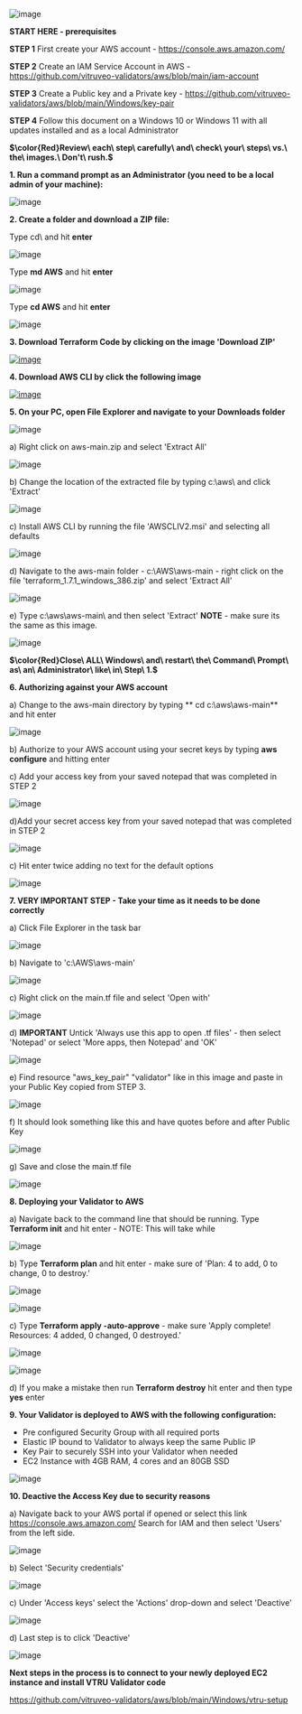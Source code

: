 
![image](https://github.com/vitruveo-validators/azure/assets/157662422/d5ddfd24-2b07-4b75-aba9-de7ecd5a4518)




**START HERE - prerequisites**

**STEP 1** First create your AWS account - https://console.aws.amazon.com/

**STEP 2** Create an IAM Service Account in AWS - https://github.com/vitruveo-validators/aws/blob/main/iam-account 

**STEP 3** Create a Public key and a Private key - https://github.com/vitruveo-validators/aws/blob/main/Windows/key-pair 

**STEP 4** Follow this document on a Windows 10 or Windows 11 with all updates installed and as a local Administrator

**$\color{Red}Review\ each\ step\ carefully\ and\ check\ your\ steps\ vs.\ the\ images.\ Don't\ rush.\$**



**1. Run a command prompt as an Administrator (you need to be a local admin of your machine):**


![image](https://github.com/vitruveo-validators/aws/assets/157662422/b4131d26-9303-4072-a010-54b9ff717d83)



**2. Create a folder and download a ZIP file:**

Type cd\ and hit **enter**

![image](https://github.com/vitruveo-validators/aws/assets/157662422/051ce98d-f33f-45da-a978-724ef1cdcb3b)

Type **md AWS** and hit **enter**

![image](https://github.com/vitruveo-validators/aws/assets/157662422/aa8675c5-38c2-412a-a86f-0fddfe137767)


Type **cd AWS** and hit **enter**

![image](https://github.com/vitruveo-validators/aws/assets/157662422/5298746b-5661-4671-a496-4de6123904ee)



**3. Download Terraform Code by clicking on the image 'Download ZIP'**

[![image](https://github.com/vitruveo-validators/aws/assets/157662422/6fabf047-5201-460d-a42a-93fda5564e61)](https://github.com/vitruveo-validators/aws/archive/refs/heads/main.zip)




**4. Download AWS CLI by click the following image**

[![image](https://github.com/vitruveo-validators/aws/assets/157662422/2d1bcbb5-e29b-459b-9289-90abd25e5086)](https://awscli.amazonaws.com/AWSCLIV2.msi)


**5. On your PC, open File Explorer and navigate to your Downloads folder**

![image](https://github.com/vitruveo-validators/aws/assets/157662422/ac780075-11e3-4022-8bbe-fc4c613da768)

  
a) Right click on aws-main.zip and select 'Extract All'


![image](https://github.com/vitruveo-validators/aws/assets/157662422/90a2a938-f38e-4146-89fe-57e9861cc178)


b) Change the location of the extracted file by typing c:\aws\ and click 'Extract'

![image](https://github.com/vitruveo-validators/aws/assets/157662422/89e886d8-e41e-44d0-b077-47f35dcb3a34)

c) Install AWS CLI by running the file 'AWSCLIV2.msi' and selecting all defaults


![image](https://github.com/vitruveo-validators/aws/assets/157662422/8fde5b4f-8803-4244-9133-bece037853c0)


d) Navigate to the aws-main folder - c:\AWS\aws-main - right click on the file 'terraform_1.7.1_windows_386.zip' and select 'Extract All'

![image](https://github.com/vitruveo-validators/aws/assets/157662422/0af0f5eb-e6e1-4380-9edc-16fdbdd60fb7)


e) Type c:\aws\aws-main\ and then select 'Extract' **NOTE** - make sure its the same as this image.

![image](https://github.com/vitruveo-validators/aws/assets/157662422/d4a68f2b-b898-4800-99eb-de45229d5d8b)

**$\color{Red}Close\ ALL\ Windows\ and\ restart\ the\ Command\ Prompt\ as\ an\ Administrator\ like\ in\ Step\ 1.$**


**6. Authorizing against your AWS account**

a) Change to the aws-main directory by typing ** cd c:\aws\aws-main** and hit enter

![image](https://github.com/vitruveo-validators/aws/assets/157662422/3ed06c9d-76c7-4bc6-901b-87b3ad3130e8)


b) Authorize to your AWS account using your secret keys by typing **aws configure** and hitting enter

c) Add your access key from your saved notepad that was completed in STEP 2

![image](https://github.com/vitruveo-validators/aws/assets/157662422/1bb6fe01-0cda-4c9e-bd71-72c0d6e68988)

d)Add your secret access key from your saved notepad that was completed in STEP 2

![image](https://github.com/vitruveo-validators/aws/assets/157662422/e9106582-2708-424c-94a3-56000b3affe7)


c) Hit enter twice adding no text for the default options

![image](https://github.com/vitruveo-validators/aws/assets/157662422/5032ce15-3a2b-48c7-86eb-026c236b6188)


**7. **VERY IMPORTANT STEP** - Take your time as it needs to be done correctly**

a) Click File Explorer in the task bar

![image](https://github.com/vitruveo-validators/aws/assets/157662422/caf95ad6-d148-4497-a8dd-4ab9d0b526ce)

b) Navigate to 'c:\AWS\aws-main'

![image](https://github.com/vitruveo-validators/aws/assets/157662422/36aed84e-6c45-4613-8382-61ffbce64cd7)

c) Right click on the main.tf file and select 'Open with'

![image](https://github.com/vitruveo-validators/aws/assets/157662422/02d7de39-3ef9-4c3b-b26f-0ca840a8069b)

d) **IMPORTANT**  Untick 'Always use this app to open .tf files' - then select 'Notepad' or select 'More apps, then Notepad' and 'OK'

![image](https://github.com/vitruveo-validators/aws/assets/157662422/7fbc8bac-a885-42ae-8402-55bea124a8a1)

e) Find resource "aws_key_pair" "validator" like in this image and paste in your Public Key copied from STEP 3.

![image](https://github.com/vitruveo-validators/aws/assets/157662422/1edf2c09-ac25-4a06-81bb-7d21c6ab5455)

f) It should look something like this and have quotes before and after Public Key

![image](https://github.com/vitruveo-validators/aws/assets/157662422/7b3860c1-aa8d-4c7a-849c-8a99353a51ff)

g) Save and close the main.tf file

![image](https://github.com/vitruveo-validators/aws/assets/157662422/46d49653-4c50-4662-a476-38c6033e9a30)


**8. Deploying your Validator to AWS**

a) Navigate back to the command line that should be running. Type **Terraform init** and hit enter - NOTE: This will take while

![image](https://github.com/vitruveo-validators/aws/assets/157662422/aacc6357-47ad-48aa-95ca-b6aa4eb12c5c)

b) Type **Terraform plan** and hit enter - make sure of 'Plan: 4 to add, 0 to change, 0 to destroy.'

![image](https://github.com/vitruveo-validators/aws/assets/157662422/7e6312b7-e475-4b2c-8166-4be0e1f00e86)

![image](https://github.com/vitruveo-validators/aws/assets/157662422/7c0d423f-8ade-4641-bc32-1c22533e2bba)

c) Type **Terraform apply -auto-approve** - make sure 'Apply complete! Resources: 4 added, 0 changed, 0 destroyed.'

![image](https://github.com/vitruveo-validators/aws/assets/157662422/348cf3f6-1664-4713-8cd1-2f4925687d76)

![image](https://github.com/vitruveo-validators/aws/assets/157662422/a1d2d696-a494-4b6f-8003-08b084380bef)

d) If you make a mistake then run **Terraform destroy** hit enter and then type **yes** enter

**9. Your Validator is deployed to AWS with the following configuration:**
   - Pre configured Security Group with all required ports
   - Elastic IP bound to Validator to always keep the same Public IP
   - Key Pair to securely SSH into your Validator when needed
   - EC2 Instance with 4GB RAM, 4 cores and an 80GB SSD

![image](https://github.com/vitruveo-validators/aws/assets/157662422/2f229182-3310-46db-855a-5bca8fbd443a)


**10. **Deactive the Access Key due to security reasons****

a) Navigate back to your AWS portal if opened or select this link https://console.aws.amazon.com/
   Search for IAM and then select 'Users' from the left side.

![image](https://github.com/vitruveo-validators/aws/assets/157662422/eed39c70-af13-4647-9af4-4761785a88e5)

b) Select 'Security credentials' 

![image](https://github.com/vitruveo-validators/aws/assets/157662422/5ce1d616-b415-4d0e-b490-9bbd42589b1d)

c) Under 'Access keys' select the 'Actions' drop-down and select 'Deactive'

![image](https://github.com/vitruveo-validators/aws/assets/157662422/6e6a2714-9ace-425f-b587-3723bc9796ce)

d) Last step is to click 'Deactive' 

![image](https://github.com/vitruveo-validators/aws/assets/157662422/e4ca17ec-6918-4514-8669-ed734a441537)

**Next steps in the process is to connect to your newly deployed EC2 instance and install VTRU Validator code**



https://github.com/vitruveo-validators/aws/blob/main/Windows/vtru-setup







